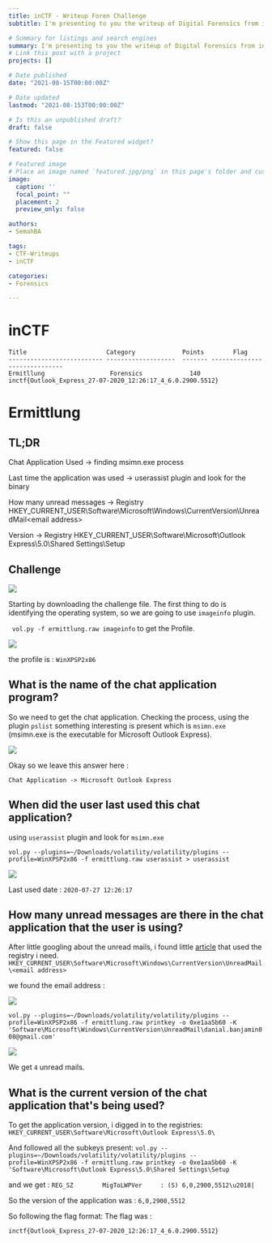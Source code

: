 ```yaml
---
title: inCTF - Writeup Foren Challenge
subtitle: I'm presenting to you the writeup of Digital Forensics from inCTF2021.

# Summary for listings and search engines
summary: I'm presenting to you the writeup of Digital Forensics from inCTF2021.
# Link this post with a project
projects: []

# Date published
date: "2021-08-15T00:00:00Z"

# Date updated
lastmod: "2021-08-153T00:00:00Z"

# Is this an unpublished draft?
draft: false

# Show this page in the Featured widget?
featured: false

# Featured image
# Place an image named `featured.jpg/png` in this page's folder and customize its options here.
image:
  caption: ''
  focal_point: ""
  placement: 2
  preview_only: false

authors:
- SemahBA

tags:
- CTF-Writeups
- inCTF

categories:
- Forensics

---
```

# inCTF

```
Title                      Category             Points        Flag
-------------------------- -------------------  ------- -----------------------------
Ermitllung                  Forensics             140     inctf{Outlook_Express_27-07-2020_12:26:17_4_6.0.2900.5512}

```

# Ermittlung


## TL;DR
Chat Application Used -> finding msimn.exe process

Last time the application was used -> userassist plugin and look for the binary

How many unread messages -> Registry HKEY_CURRENT_USER\Software\Microsoft\Windows\CurrentVersion\UnreadMail\<email address>

Version -> Registry HKEY_CURRENT_USER\Software\Microsoft\Outlook Express\5.0\Shared Settings\Setup

## Challenge 

![](https://i.imgur.com/aEN08ni.png)

Starting by downloading the challenge file.
The first thing to do is identifying the operating system, so we are going to use ``imageinfo`` plugin.

`` vol.py -f ermittlung.raw imageinfo`` to get the Profile.

![](https://i.imgur.com/otEiXJL.png)

the profile is : ``WinXPSP2x86``

## What is the name of the chat application program? 

So we need to get the chat application. Checking the process, using the plugin ``pslist`` something interesting is present which is ``msimn.exe`` (msimn.exe is the executable for Microsoft Outlook Express).

![](https://i.imgur.com/egqkKp2.png)
 
Okay so we leave this answer here : 

``Chat Application -> Microsoft Outlook Express``

## When did the user last used this chat application?

using ``userassist`` plugin and look for ``msimn.exe``

``vol.py --plugins=~/Downloads/volatility/volatility/plugins --profile=WinXPSP2x86 -f ermittlung.raw userassist > userassist``

![](https://i.imgur.com/59jze4P.png)

Last used date : ``2020-07-27 12:26:17``

## How many unread messages are there in the chat application that the user is using?

After little googling about the unread mails, i found little [article](https://www.itprotoday.com/email-and-calendaring/how-can-i-reset-unread-email-counter-windows-xp-welcome-logon-screen)
that used the registry i need. 
``HKEY_CURRENT_USER\Software\Microsoft\Windows\CurrentVersion\UnreadMail\<email address>``

we found the email address : 

![](https://i.imgur.com/Z2ed7ys.png)


``vol.py --plugins=~/Downloads/volatility/volatility/plugins --profile=WinXPSP2x86 -f ermittlung.raw printkey -o 0xe1aa5b60 -K 'Software\Microsoft\Windows\CurrentVersion\UnreadMail\danial.banjamin008@gmail.com'``

![](https://i.imgur.com/vpUG9TJ.png)

We get ``4`` unread mails.

## What is the current version of the chat application that's being used?

To get the application version, i digged in to the registries: 
``HKEY_CURRENT_USER\Software\Microsoft\Outlook Express\5.0\``

And followed all the subkeys present:
``vol.py --plugins=~/Downloads/volatility/volatility/plugins --profile=WinXPSP2x86 -f ermittlung.raw printkey -o 0xe1aa5b60 -K 'Software\Microsoft\Outlook Express\5.0\Shared Settings\Setup``

and we get : ``REG_SZ        MigToLWPVer     : (S) 6,0,2900,5512\u2018|``

So the version of the application was : ``6,0,2900,5512``

So following the flag format: The flag was :

``inctf{Outlook_Express_27-07-2020_12:26:17_4_6.0.2900.5512}``


